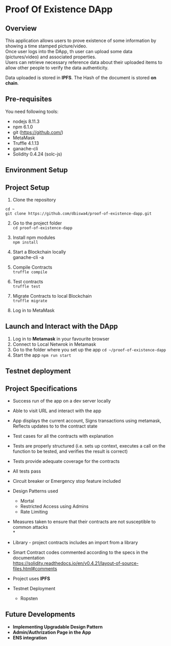 # Proof Of Existence DApp

## Overview
This application allows users to prove existence of some information by showing a time stamped picture/video. <br />
Once user logs into the DApp, th user can upload some data (pictures/video) and associated properties. <br />
Users can retrieve necessary reference data about their uploaded items to allow other people to verify the data authenticity. <br />

Data uploaded is stored in **IPFS**. The Hash of the document is stored **on chain**.

## Pre-requisites
You need following tools: <br />
* nodejs 8.11.3 <br />
* npm 6.1.0 <br />
* git (https://github.com/) <br />
* MetaMask <br />
* Truffle 4.1.13 <br />
* ganache-cli <br />
* Solidity 0.4.24 (solc-js)

## Environment Setup


## Project Setup
1. Clone the repository <br />
```
cd ~
git clone https://github.com/dbiswa4/proof-of-existence-dapp.git
```

2. Go to the project folder <br />
```cd proof-of-existence-dapp```

3. Install npm modules <br />
```npm install```

4. Start a Blockchain locally <br />
ganache-cli -a

5. Compile Contracts <br />
```truffle compile```

6. Test contracts <br />
```truffle test```

7. Migrate Contracts to local Blockchain <br />
```truffle migrate```

9. Log in to MetaMask <br />

## Launch and Interact with the DApp
1. Log in to **Metamask** in your favourite browser
2. Connect to Local Netwrok in Metamask
3. Go to the folder where you set up the app
```cd ~/proof-of-existence-dapp```
4. Start the app
```npm run start```

## Testnet deployment

## Project Specifications
* Success run of the app on a dev server locally <br />
* Able to visit URL and interact with the app <br />
* App displays the current account, Signs transactions using metamask, Reflects updates to to the contract state <br />
* Test cases for all the contracts with explanation <br />
* Tests are properly structured (i.e. sets up context, executes a call on  the function to be tested, and verifies the result is correct) <br />
* Tests provide adequate coverage for the contracts <br />
* All tests pass <br />

* Circuit breaker or Emergency stop feature included <br />
* Design Patterns used <br />
    * Mortal <br />
    * Restricted Access using Admins <br />
    * Rate Limiting <br />

* Measures taken to ensure that their contracts are not susceptible to common attacks <br />
    * 

* Library - project contracts includes an import from a library <br />
* Smart Contract codes commented according to the specs in the documentation <br /> https://solidity.readthedocs.io/en/v0.4.21/layout-of-source-files.html#comments

* Project uses **IPFS** <br />
* Testnet Deployment <br />
    * Ropsten <br />

## Future Developments
* **Implementing Upgradable Design Pattern**
* **Admin/Authrization Page in the App**
* **ENS integration**

